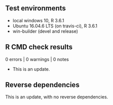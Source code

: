 ## Test environments

* local windows 10, R 3.6.1
* Ubuntu 16.04.6 LTS (on travis-ci), R 3.6.1
* win-builder (devel and release)

## R CMD check results

0 errors | 0 warnings | 0 notes

* This is an update.

## Reverse dependencies

This is an update, with no reverse dependencies.
